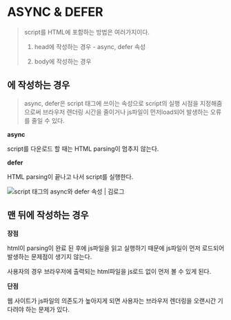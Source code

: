 # ASYNC & DEFER

> script를 HTML에 포함하는 방법은 여러가지이다. 
>
> 1) head에 작성하는 경우 - async, defer 속성
>
> 2) body에 작성하는 경우



## <head>에 작성하는 경우

> async, defer은 script 태그에 쓰이는 속성으로 script의 실행 시점을 지정해줌으로써 브라우저 렌더링 시간을 줄이거나 js파일이 먼저load되어 발생하는 오류를 줄일 수 있다.

**async**

script를 다운로드 할 때는 HTML parsing이 멈추지 않는다.



**defer**

HTML parsing이 끝나고 나서 script를 실행한다.



![script 태그의 async와 defer 속성 | 김로그](https://kimlog.me/static/7b56046cd820d53017f5fa7124ba2255/44a54/script_load.png)



## <body> 맨 뒤에 작성하는 경우

**장점**

html이 parsing이 완료 된 후에 js파일을 읽고 실행하기 때문에 js파일이 먼저 로드되어 발생하는 문제점이 생기지 않는다. 

사용자의 경우 브라우저에 출력되는 html파일을 js로드 없이 먼저 볼 수 있게 된다.



**단점**

웹 사이트가 js파일의 의존도가 높아지게 되면 사용자는 브라우저 렌더링을 오랜시간 기다려야 하는 문제가 있다.